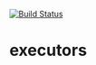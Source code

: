 [![Build Status](https://travis-ci.org/qflow/executors.svg)](https://travis-ci.org/qflow/executors)
# executors

